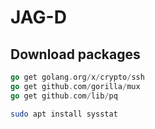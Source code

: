 # JAG-D

## Download packages
```go
go get golang.org/x/crypto/ssh
go get github.com/gorilla/mux
go get github.com/lib/pq
```

```bash
sudo apt install sysstat
```
